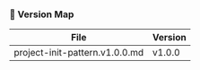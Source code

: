 ### 🔖 Version Map

| File                                      | Version    |
|-------------------------------------------|------------|
| project-init-pattern.v1.0.0.md           | v1.0.0     |